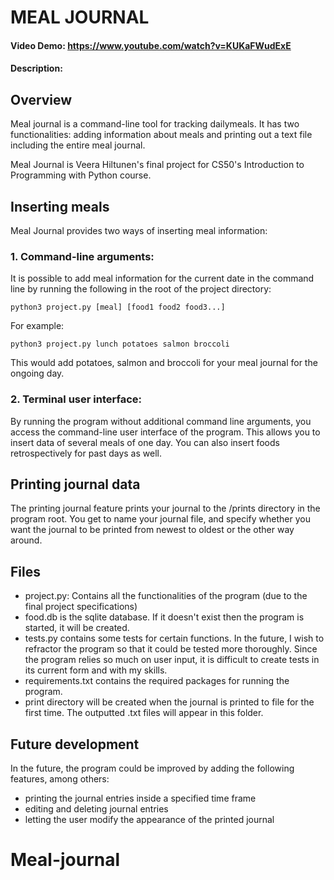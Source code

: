 # MEAL JOURNAL

#### Video Demo:  <https://www.youtube.com/watch?v=KUKaFWudExE>
#### Description:

## Overview

Meal journal is a command-line tool for tracking dailymeals. It has two functionalities: adding information about meals and printing out a text file including the entire meal journal.

Meal Journal is Veera Hiltunen's final project for CS50's Introduction to Programming with Python course.

## Inserting meals

Meal Journal provides two ways of inserting meal information:

### 1. Command-line arguments:

It is possible to add meal information for the current date in the command line by running the following in the root of the project directory:

```
python3 project.py [meal] [food1 food2 food3...]
```

For example:

```
python3 project.py lunch potatoes salmon broccoli
```

This would add potatoes, salmon and broccoli for your meal journal for the ongoing day.

### 2. Terminal user interface:

By running the program without additional command line arguments, you access the command-line user interface of the program. This allows you to insert data of several meals of one day. You can also insert foods retrospectively for past days as well.

## Printing journal data

The printing journal feature prints your journal to the /prints directory in the program root. You get to name your journal file, and specify whether you want the journal to be printed from newest to oldest or the other way around.

## Files

- project.py: Contains all the functionalities of the program (due to the final project specifications)
- food.db is the sqlite database. If it doesn't exist then the program is started, it will be created.
- tests.py contains some tests for certain functions. In the future, I wish to refractor the program so that it could be tested more thoroughly. Since the program relies so much on user input, it is difficult to create tests in its current form and with my skills.
- requirements.txt contains the required packages for running the program.
- print directory will be created when the journal is printed to file for the first time. The outputted .txt files will appear in this folder.

## Future development

In the future, the program could be improved by adding the following features, among others:

- printing the journal entries inside a specified time frame
- editing and deleting journal entries
- letting the user modify the appearance of the printed journal
# Meal-journal
